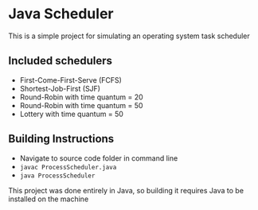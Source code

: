 # Java Scheduler
This is a simple project for simulating an operating system task scheduler
## Included schedulers
- First-Come-First-Serve (FCFS)
- Shortest-Job-First (SJF)
- Round-Robin with time quantum = 20
- Round-Robin with time quantum = 50
- Lottery with time quantum = 50

## Building Instructions
- Navigate to source code folder in command line
- `javac ProcessScheduler.java`
- `java ProcessScheduler`

This project was done entirely in Java, so building it requires Java to be installed on the machine
